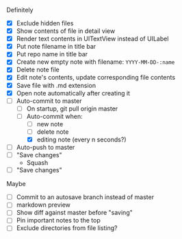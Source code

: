 Definitely
- [x] Exclude hidden files
- [x] Show contents of file in detail view
- [x] Render text contents in UITextView instead of UILabel
- [x] Put note filename in title bar
- [x] Put repo name in title bar
- [x] Create new empty note with filename: `YYYY-MM-DD-:name`
- [x] Delete note file
- [x] Edit note's contents, update corresponding file contents
- [x] Save file with .md extension
- [x] Open note automatically after creating it
- [ ] Auto-commit to master
  - [ ] On startup, git pull origin master
  - [ ] Auto-commit when:
    - [ ] new note
    - [ ] delete note
    - [x] editing note (every n seconds?)
- [ ] Auto-push to master
- [ ] "Save changes"
  - Squash 
- [ ] "Save changes"

Maybe
- [ ] Commit to an autosave branch instead of master
- [ ] markdown preview
- [ ] Show diff against master before "saving"
- [ ] Pin important notes to the top
- [ ] Exclude directories from file listing?
